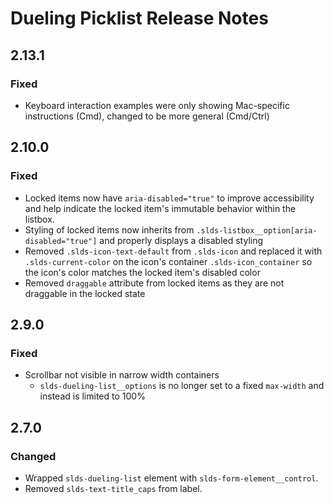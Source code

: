 <!-- Release notes authoring guidelines: http://keepachangelog.com/ -->

# Dueling Picklist Release Notes

<!-- ## [Unreleased] -->

## 2.13.1

### Fixed

- Keyboard interaction examples were only showing Mac-specific instructions (Cmd), changed to be more general (Cmd/Ctrl)

## 2.10.0

### Fixed

- Locked items now have `aria-disabled="true"` to improve accessibility and help indicate the locked item's immutable behavior within the listbox.
- Styling of locked items now inherits from `.slds-listbox__option[aria-disabled="true"]` and properly displays a disabled styling
- Removed `.slds-icon-text-default` from `.slds-icon` and replaced it with `.slds-current-color` on the icon's container `.slds-icon_container` so the icon's color matches the locked item's disabled color
- Removed `draggable` attribute from locked items as they are not draggable in the locked state

## 2.9.0

### Fixed

- Scrollbar not visible in narrow width containers
  - `slds-dueling-list__options` is no longer set to a fixed `max-width` and instead is limited to 100%

## 2.7.0

### Changed

- Wrapped `slds-dueling-list` element with `slds-form-element__control`.
- Removed `slds-text-title_caps` from label.
